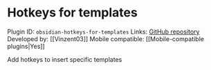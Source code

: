 # Hotkeys for templates

Plugin ID: `obsidian-hotkeys-for-templates`
Links: [GitHub repository](https://github.com/Vinzent03/obsidian-hotkeys-for-templates)
Developed by: [[Vinzent03]]
Mobile compatible: [[Mobile-compatible plugins|Yes]]

Add hotkeys to insert specific templates
